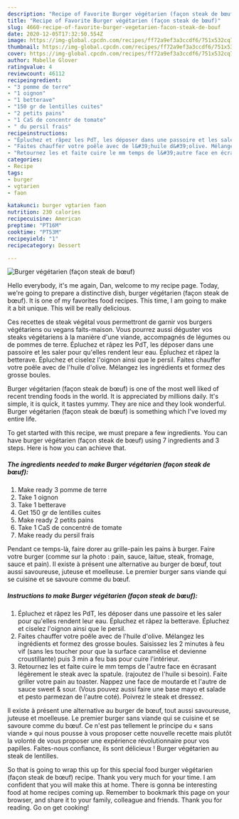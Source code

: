 ```yaml
---
description: "Recipe of Favorite Burger végétarien (façon steak de bœuf)"
title: "Recipe of Favorite Burger végétarien (façon steak de bœuf)"
slug: 4660-recipe-of-favorite-burger-vegetarien-facon-steak-de-bouf
date: 2020-12-05T17:32:50.554Z
image: https://img-global.cpcdn.com/recipes/ff72a9ef3a3ccdf6/751x532cq70/burger-vegetarien-facon-steak-de-boeuf-photo-principale-de-la-recette.jpg
thumbnail: https://img-global.cpcdn.com/recipes/ff72a9ef3a3ccdf6/751x532cq70/burger-vegetarien-facon-steak-de-boeuf-photo-principale-de-la-recette.jpg
cover: https://img-global.cpcdn.com/recipes/ff72a9ef3a3ccdf6/751x532cq70/burger-vegetarien-facon-steak-de-boeuf-photo-principale-de-la-recette.jpg
author: Mabelle Glover
ratingvalue: 4
reviewcount: 46112
recipeingredient:
- "3 pomme de terre"
- "1 oignon"
- "1 betterave"
- "150 gr de lentilles cuites"
- "2 petits pains"
- "1 CaS de concentr de tomate"
- " du persil frais"
recipeinstructions:
- "Épluchez et râpez les PdT, les déposer dans une passoire et les saler pour qu&#39;elles rendent leur eau. Épluchez et râpez la betterave. Épluchez et ciselez l&#39;oignon ainsi que le persil."
- "Faites chauffer votre poêle avec de l&#39;huile d&#39;olive. Mélangez les ingrédients et formez des grosse boules. Saisissez les 2 minutes à feu vif (sans les toucher pour que la surface caramélise et devienne croustillante) puis 3 min a feu bas pour cuire l&#39;intérieur."
- "Retournez les et faite cuire le mm temps de l&#39;autre face en écrasant légèrement le steak avec la spatule. (rajoutez de l&#39;huile si besoin). Faite griller votre pain au toaster. Nappez une face de moutarde et l&#39;autre de sauce sweet &amp; sour. (Vous pouvez aussi faire une base mayo et salade et pesto parmezan de l&#39;autre coté). Poivrez le steak et dressez."
categories:
- Recipe
tags:
- burger
- vgtarien
- faon

katakunci: burger vgtarien faon 
nutrition: 230 calories
recipecuisine: American
preptime: "PT16M"
cooktime: "PT53M"
recipeyield: "1"
recipecategory: Dessert

---
```



![Burger végétarien (façon steak de bœuf)](https://img-global.cpcdn.com/recipes/ff72a9ef3a3ccdf6/751x532cq70/burger-vegetarien-facon-steak-de-boeuf-photo-principale-de-la-recette.jpg)

Hello everybody, it's me again, Dan, welcome to my recipe page. Today, we're going to prepare a distinctive dish, burger végétarien (façon steak de bœuf). It is one of my favorites food recipes. This time, I am going to make it a bit unique. This will be really delicious.

Ces recettes de steak végétal vous permettront de garnir vos burgers végétariens ou vegans faits-maison. Vous pourrez aussi déguster vos steaks végétariens à la manière d&#39;une viande, accompagnés de légumes ou de pommes de terre. Épluchez et râpez les PdT, les déposer dans une passoire et les saler pour qu&#39;elles rendent leur eau. Épluchez et râpez la betterave. Épluchez et ciselez l&#39;oignon ainsi que le persil. Faites chauffer votre poêle avec de l&#39;huile d&#39;olive. Mélangez les ingrédients et formez des grosse boules.

Burger végétarien (façon steak de bœuf) is one of the most well liked of recent trending foods in the world. It is appreciated by millions daily. It's simple, it is quick, it tastes yummy. They are nice and they look wonderful. Burger végétarien (façon steak de bœuf) is something which I've loved my entire life.


To get started with this recipe, we must prepare a few ingredients. You can have burger végétarien (façon steak de bœuf) using 7 ingredients and 3 steps. Here is how you can achieve that.

<!--inarticleads1-->

##### The ingredients needed to make Burger végétarien (façon steak de bœuf):

1. Make ready 3 pomme de terre
1. Take 1 oignon
1. Take 1 betterave
1. Get 150 gr de lentilles cuites
1. Make ready 2 petits pains
1. Take 1 CaS de concentré de tomate
1. Make ready  du persil frais


Pendant ce temps-là, faire dorer au grille-pain les pains à burger. Faire votre burger (comme sur la photo : pain, sauce, laitue, steak, fromage, sauce et pain). Il existe à présent une alternative au burger de bœuf, tout aussi savoureuse, juteuse et moelleuse. Le premier burger sans viande qui se cuisine et se savoure comme du bœuf. 

<!--inarticleads2-->

##### Instructions to make Burger végétarien (façon steak de bœuf):

1. Épluchez et râpez les PdT, les déposer dans une passoire et les saler pour qu&#39;elles rendent leur eau. Épluchez et râpez la betterave. Épluchez et ciselez l&#39;oignon ainsi que le persil.
1. Faites chauffer votre poêle avec de l&#39;huile d&#39;olive. Mélangez les ingrédients et formez des grosse boules. Saisissez les 2 minutes à feu vif (sans les toucher pour que la surface caramélise et devienne croustillante) puis 3 min a feu bas pour cuire l&#39;intérieur.
1. Retournez les et faite cuire le mm temps de l&#39;autre face en écrasant légèrement le steak avec la spatule. (rajoutez de l&#39;huile si besoin). Faite griller votre pain au toaster. Nappez une face de moutarde et l&#39;autre de sauce sweet &amp; sour. (Vous pouvez aussi faire une base mayo et salade et pesto parmezan de l&#39;autre coté). Poivrez le steak et dressez.


Il existe à présent une alternative au burger de bœuf, tout aussi savoureuse, juteuse et moelleuse. Le premier burger sans viande qui se cuisine et se savoure comme du bœuf. Ce n&#39;est pas tellement le principe du « sans viande » qui nous pousse à vous proposer cette nouvelle recette mais plutôt la volonté de vous proposer une expérience révolutionnaire pour vos papilles. Faites-nous confiance, ils sont délicieux ! Burger végétarien au steak de lentilles. 

So that is going to wrap this up for this special food burger végétarien (façon steak de bœuf) recipe. Thank you very much for your time. I am confident that you will make this at home. There is gonna be interesting food at home recipes coming up. Remember to bookmark this page on your browser, and share it to your family, colleague and friends. Thank you for reading. Go on get cooking!
